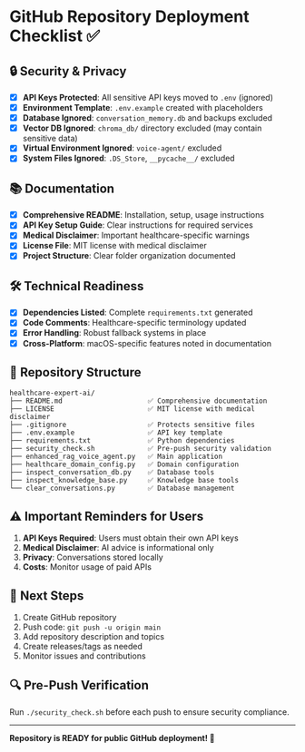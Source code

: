 # GitHub Repository Deployment Checklist ✅

## 🔒 Security & Privacy
- [x] **API Keys Protected**: All sensitive API keys moved to `.env` (ignored)
- [x] **Environment Template**: `.env.example` created with placeholders
- [x] **Database Ignored**: `conversation_memory.db` and backups excluded
- [x] **Vector DB Ignored**: `chroma_db/` directory excluded (may contain sensitive data)
- [x] **Virtual Environment Ignored**: `voice-agent/` excluded
- [x] **System Files Ignored**: `.DS_Store`, `__pycache__/` excluded

## 📚 Documentation
- [x] **Comprehensive README**: Installation, setup, usage instructions
- [x] **API Key Setup Guide**: Clear instructions for required services
- [x] **Medical Disclaimer**: Important healthcare-specific warnings
- [x] **License File**: MIT license with medical disclaimer
- [x] **Project Structure**: Clear folder organization documented

## 🛠️ Technical Readiness
- [x] **Dependencies Listed**: Complete `requirements.txt` generated
- [x] **Code Comments**: Healthcare-specific terminology updated
- [x] **Error Handling**: Robust fallback systems in place
- [x] **Cross-Platform**: macOS-specific features noted in documentation

## 🚀 Repository Structure
```
healthcare-expert-ai/
├── README.md                     ✅ Comprehensive documentation
├── LICENSE                       ✅ MIT license with medical disclaimer
├── .gitignore                    ✅ Protects sensitive files
├── .env.example                  ✅ API key template
├── requirements.txt              ✅ Python dependencies
├── security_check.sh             ✅ Pre-push security validation
├── enhanced_rag_voice_agent.py   ✅ Main application
├── healthcare_domain_config.py   ✅ Domain configuration
├── inspect_conversation_db.py    ✅ Database tools
├── inspect_knowledge_base.py     ✅ Knowledge base tools
└── clear_conversations.py        ✅ Database management
```

## ⚠️ Important Reminders for Users
1. **API Keys Required**: Users must obtain their own API keys
2. **Medical Disclaimer**: AI advice is informational only
3. **Privacy**: Conversations stored locally
4. **Costs**: Monitor usage of paid APIs

## 🎯 Next Steps
1. Create GitHub repository
2. Push code: `git push -u origin main`
3. Add repository description and topics
4. Create releases/tags as needed
5. Monitor issues and contributions

## 🔍 Pre-Push Verification
Run `./security_check.sh` before each push to ensure security compliance.

---
**Repository is READY for public GitHub deployment! 🚀**

